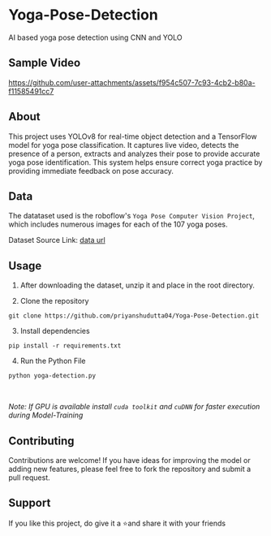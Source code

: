 # Yoga-Pose-Detection
AI based yoga pose detection using CNN and YOLO

## Sample Video
https://github.com/user-attachments/assets/f954c507-7c93-4cb2-b80a-f11585491cc7

## About

This project uses YOLOv8 for real-time object detection and a TensorFlow model for yoga pose classification. It captures live video, detects the presence of a person, extracts and analyzes their pose to provide accurate yoga pose identification. This system helps ensure correct yoga practice by providing immediate feedback on pose accuracy.

## Data

The datataset used is the roboflow's  `Yoga Pose Computer Vision Project`, which includes numerous images for each of the 107 yoga poses.


Dataset Source Link: [data url](https://universe.roboflow.com/new-workspace-mujgg/yoga-pose)

## Usage

1. After downloading the dataset, unzip it and place in the root directory.
   
2. Clone the repository
```
git clone https://github.com/priyanshudutta04/Yoga-Pose-Detection.git
```

3. Install dependencies
```
pip install -r requirements.txt
```

4. Run the Python File
```
python yoga-detection.py
```
<br/>

*Note: If GPU is available install `cuda toolkit` and `cuDNN` for faster execution during Model-Training*

## Contributing

Contributions are welcome! If you have ideas for improving the model or adding new features, please feel free to fork the repository and submit a pull request.

## Support

If you like this project, do give it a ⭐and share it with your friends



